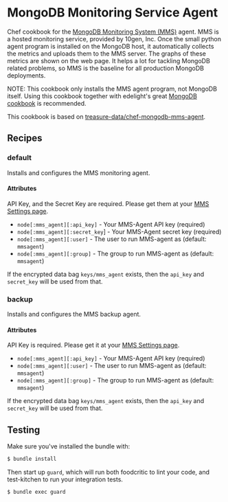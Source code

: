 MongoDB Monitoring Service Agent
================================

Chef cookbook for the [MongoDB Monitoring System (MMS)](http://www.10gen.com/mongodb-monitoring-service)
agent. MMS is a hosted monitoring service, provided by 10gen, Inc. Once the small python agent
program is installed on the MongoDB host, it automatically collects the metrics and uploads them to
the MMS server. The graphs of these metrics are shown on the web page. It helps a lot for tackling
MongoDB related problems, so MMS is the baseline for all production MongoDB deployments.

NOTE: This cookbook only installs the MMS agent program, not MongoDB itself. Using this cookbook
together with edelight's great [MongoDB cookbook](https://github.com/edelight/chef-cookbooks) is
recommended.

This cookbook is based on [treasure-data/chef-mongodb-mms-agent](https://github.com/treasure-data/chef-mongodb-mms-agent).


## Recipes

### default

Installs and configures the MMS monitoring agent.

#### Attributes

API Key, and the Secret Key are required. Please get them at your [MMS Settings page](https://mms.10gen.com/settings).

- `node[:mms_agent][:api_key]` - Your MMS-Agent API key (required)
- `node[:mms_agent][:secret_key`] - Your MMS-Agent secret key (required)
- `node[:mms_agent][:user]` - The user to run MMS-agent as (default: `mmsagent`)
- `node[:mms_agent][:group]` - The group to run MMS-agent as (default: `mmsagent`)

If the encrypted data bag `keys/mms_agent` exists, then the `api_key` and `secret_key` will be used
from that.


### backup

Installs and configures the MMS backup agent.

#### Attributes

API Key is required. Please get it at your [MMS Settings page](https://mms.10gen.com/settings).

- `node[:mms_agent][:api_key]` - Your MMS-Agent API key (required)
- `node[:mms_agent][:user]` - The user to run MMS-agent as (default: `mmsagent`)
- `node[:mms_agent][:group]` - The group to run MMS-agent as (default: `mmsagent`)

If the encrypted data bag `keys/mms_agent` exists, then the `api_key` and `secret_key` will be used
from that.


## Testing

Make sure you've installed the bundle with:

```bash
$ bundle install
```

Then start up `guard`, which will run both foodcritic to lint your code, and test-kitchen to run
your integration tests.

```bash
$ bundle exec guard
```